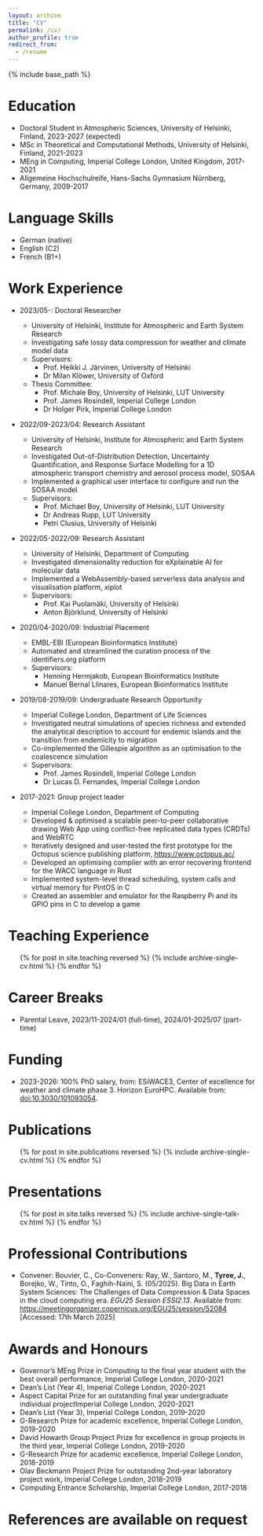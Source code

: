 ```yaml
---
layout: archive
title: "CV"
permalink: /cv/
author_profile: true
redirect_from:
  - /resume
---
```


{% include base_path %}

Education
======
* Doctoral Student in Atmospheric Sciences, University of Helsinki, Finland, 2023-2027 (expected)
* MSc in Theoretical and Computational Methods, University of Helsinki, Finland, 2021-2023
* MEng in Computing, Imperial College London, United Kingdom, 2017-2021
* Allgemeine Hochschulreife, Hans-Sachs Gymnasium Nürnberg, Germany, 2009-2017

Language Skills
=====
* German (native)
* English (C2)
* French (B1+)

Work Experience
======
* 2023/05-: Doctoral Researcher
  * University of Helsinki, Institute for Atmospheric and Earth System Research
  * Investigating safe lossy data compression for weather and climate model data
  * Supervisors:
    * Prof. Heikki J. Järvinen, University of Helsinki
    * Dr Milan Klöwer, University of Oxford
  * Thesis Committee:
    * Prof. Michale Boy, University of Helsinki, LUT University
    * Prof. James Rosindell, Imperial College London
    * Dr Holger Pirk, Imperial College London

* 2022/09-2023/04: Research Assistant
  * University of Helsinki, Institute for Atmospheric and Earth System Research
  * Investigated Out-of-Distribution Detection, Uncertainty Quantification, and Response Surface Modelling for a 1D atmospheric transport chemistry and aerosol process model, SOSAA
  * Implemented a graphical user interface to configure and run the SOSAA model
  * Supervisors:
    * Prof. Michael Boy, University of Helsinki, LUT University
    * Dr Andreas Rupp, LUT University
    * Petri Clusius, University of Helsinki

* 2022/05-2022/09: Research Assistant
  * University of Helsinki, Department of Computing
  * Investigated dimensionality reduction for eXplainable AI for molecular data
  * Implemented a WebAssembly-based serverless data analysis and visualisation platform, xiplot
  * Supervisors:
    * Prof. Kai Puolamäki, University of Helsinki
    * Anton Björklund, University of Helsinki

* 2020/04-2020/09: Industrial Placement
  * EMBL-EBI (European Bioinformatics Institute)
  * Automated and streamlined the curation process of the identifiers.org platform
  * Supervisors:
    * Henning Hermjakob, European Bioinformatics Institute
    * Manuel Bernal Llinares, European Bioinformatics Institute

* 2019/08-2019/09: Undergraduate Research Opportunity
  * Imperial College London, Department of Life Sciences
  * Investigated neutral simulations of species richness and extended the analytical description to account for endemic islands and the transition from endemicity to migration
  * Co-implemented the Gillespie algorithm as an optimisation to the coalescence simulation
  * Supervisors:
    * Prof. James Rosindell, Imperial College London
    * Dr Lucas D. Fernandes, Imperial College London

* 2017-2021: Group project leader
  * Imperial College London, Department of Computing
  * Developed & optimised a scalable peer-to-peer collaborative drawing Web App using conflict-free replicated data types (CRDTs) and WebRTC
  * Iteratively designed and user-tested the first prototype for the Octopus science publishing platform, <https://www.octopus.ac/>
  * Developed an optimising compiler with an error recovering frontend for the WACC language in Rust
  * Implemented system-level thread scheduling, system calls and virtual memory for PintOS in C
  * Created an assembler and emulator for the Raspberry Pi and its GPIO pins in C to develop a game

Teaching Experience
======
  <ul>{% for post in site.teaching reversed %}
    {% include archive-single-cv.html %}
  {% endfor %}</ul>

Career Breaks
======
* Parental Leave, 2023/11-2024/01 (full-time), 2024/01-2025/07 (part-time)

Funding
======
* 2023-2026: 100% PhD salary, from: ESiWACE3, Center of excellence for weather and climate phase 3. Horizon EuroHPC. Available from: [doi:10.3030/101093054](https://doi.org/10.3030/101093054).

Publications
======
  <ul>{% for post in site.publications reversed %}
    {% include archive-single-cv.html %}
  {% endfor %}</ul>
  
Presentations
======
  <ul>{% for post in site.talks reversed %}
    {% include archive-single-talk-cv.html  %}
  {% endfor %}</ul>
  
Professional Contributions
======
* Convener: Bouvier, C., Co-Conveners: Ray, W., Santoro, M., **Tyree, J.**, Borejko, W., Tinto, O., Faghih-Naini, S. (05/2025). Big Data in Earth System Sciences: The Challenges of Data Compression & Data Spaces in the cloud computing era. *EGU25 Session ESSI2.13*. Available from: <https://meetingorganizer.copernicus.org/EGU25/session/52084> [Accessed: 17th March 2025]

Awards and Honours
======
* Governor’s MEng Prize in Computing to the final year student with the best overall performance, Imperial College London, 2020-2021
* Dean’s List (Year 4), Imperial College London, 2020-2021
* Aspect Capital Prize for an outstanding final year undergraduate individual projectImperial College London, 2020-2021
* Dean’s List (Year 3), Imperial College London, 2019-2020
* G-Research Prize for academic excellence, Imperial College London, 2019-2020
* David Howarth Group Project Prize for excellence in group projects in the third year, Imperial College London, 2019-2020
* G-Research Prize for academic excellence, Imperial College London, 2018-2019
* Olav Beckmann Project Prize for outstanding 2nd-year laboratory project work, Imperial College London, 2018-2019
* Computing Entrance Scholarship, Imperial College London, 2017-2018

References are available on request
======
